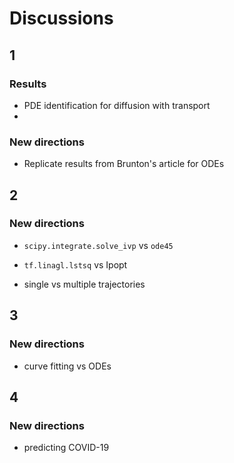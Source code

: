 # Discussions

## 1

### Results

- PDE identification for diffusion with transport
- 

### New directions 

- Replicate results from Brunton's article for ODEs

## 2

### New directions 

- `scipy.integrate.solve_ivp` vs `ode45`
 
- `tf.linagl.lstsq` vs Ipopt

- single vs multiple trajectories

## 3

### New directions 

- curve fitting vs ODEs

## 4 

### New directions

- predicting COVID-19